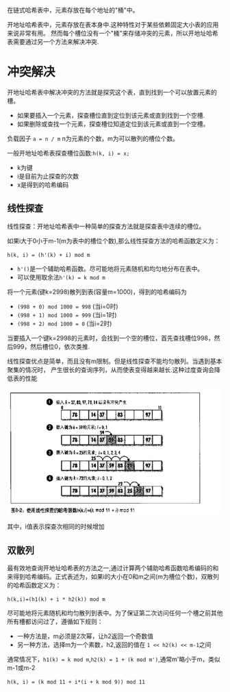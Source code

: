 在链式哈希表中，元素存放在每个地址的"桶"中。

开地址哈希表中，元素存放在表本身中.这种特性对于某些依赖固定大小表的应用来说非常有用。
然而每个槽位没有一个"桶"来存储冲突的元素，所以开地址哈希表需要通过另一个方法来解决冲突.

# 冲突解决

开地址哈希表中解决冲突的方法就是探究这个表，直到找到一个可以放置元素的槽。

* 如果要插入一个元素，探查槽位直到定位到该元素或直到找到一个空槽.
* 如果删除或查找一个元素，探查槽位知道定位到该元素或直到一个空槽。


负载因子 `a = n / m` n为元素的个数，m为可以散列的槽位个数。

一般开地址哈希表探查槽位函数:`h(k, i) = x;`

* k为键
* i是目前为止探查的次数
* x是得到的哈希编码

## 线性探查
线性探查：开地址哈希表中一种简单的探查方法就是探查表中连续的槽位。

如果i大于0小于m-1(m为表中的槽位个数),那么线性探查方法的哈希函数定义为：

`h(k, i) = (h'(k) + i) mod m`

* `h'()`是一个辅助哈希函数。尽可能地将元素随机和均匀地分布在表中。
* 可以使用取余法`h'(k) = k mod m`

将一个元素(键k=2998)散列到表(容量m=1000)，得到的哈希编码为

* `(998 + 0) mod 1000 = 998` (当i=0时)
* `(998 + 1) mod 1000 = 999` (当i=1时)
* `(998 + 2) mod 1000 = 0`   (当i=2时)

当要插入一个键k=2998的元素时，会找到一个空的槽位，首先查找槽位998，然后999，然后槽位0，依次类推.


线性探查优点是简单，而且没有m限制。但是线性探查不能均匀散列。当遇到基本聚集的情况时，
产生很长的查询序列，从而使表变得越来越长.这种过度查询会降低表的性能

![](line_search.jpg)

其中，i值表示探查次相同的时候增加

## 双散列

最有效地查询开地址哈希表的方法之一,通过计算两个辅助哈希函数哈希编码的和来得到哈希编码。正式表述为，如果i的大小在0和m之间(m为槽位个数)，双散列的哈希函数定义为：

`h(k,i)=(h1(k) + i * h2(k)) mod m`

尽可能地将元素随机和均匀散列到表中。为了保证第二次访问任何一个槽之前其他所有槽都访问过了，遵循如下规则：

* 一种方法是，m必须是2次幂，让h2返回一个奇数值
* 另一种方法，选择m为一个素数，h2,返回的值在 `1 << h2(k) << m-1`之间

通常情况下，`h1(k) = k mod m`,`h2(k) = 1 + (k mod m')`,通常m'略小于m，类似m-1或m-2

`h(k, i) = (k mod 11 + i*(i + k mod 9)) mod 11`


